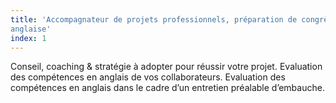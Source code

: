 ```yaml
---
title: 'Accompagnateur de projets professionnels, préparation de congrès internationaux & workshops en langue
anglaise'
index: 1
---
```

Conseil, coaching & stratégie à adopter pour réussir votre projet.
Evaluation des compétences en anglais de vos collaborateurs.
Evaluation des compétences en anglais dans le cadre d’un entretien préalable d’embauche.